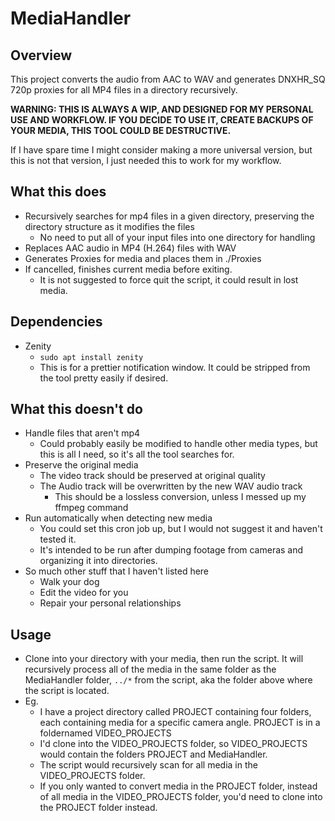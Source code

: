 # MediaHandler
## Overview
This project converts the audio from AAC to WAV and generates DNXHR_SQ 720p proxies for all MP4 files in a directory recursively.

**WARNING: THIS IS ALWAYS A WIP, AND DESIGNED FOR MY PERSONAL USE AND WORKFLOW. IF YOU DECIDE TO USE IT, CREATE BACKUPS OF YOUR MEDIA, THIS TOOL COULD BE DESTRUCTIVE.**

If I have spare time I might consider making a more universal version, but this is not that version, I just needed this to work for my workflow.

## What this does
* Recursively searches for mp4 files in a given directory, preserving the directory structure as it modifies the files
    * No need to put all of your input files into one directory for handling
* Replaces AAC audio in MP4 (H.264) files with WAV
* Generates Proxies for media and places them in ./Proxies
* If cancelled, finishes current media before exiting.
    * It is not suggested to force quit the script, it could result in lost media.

## Dependencies
* Zenity
    * `sudo apt install zenity`
    * This is for a prettier notification window. It could be stripped from the tool pretty easily if desired.

## What this doesn't do
* Handle files that aren't mp4
   * Could probably easily be modified to handle other media types, but this is all I need, so it's all the tool searches for.
* Preserve the original media
   * The video track should be preserved at original quality
   * The Audio track will be overwritten by the new WAV audio track
      * This should be a lossless conversion, unless I messed up my ffmpeg command
* Run automatically when detecting new media
   * You could set this cron job up, but I would not suggest it and haven't tested it.
   * It's intended to be run after dumping footage from cameras and organizing it into directories.
* So much other stuff that I haven't listed here
   * Walk your dog
   * Edit the video for you
   * Repair your personal relationships

## Usage
* Clone into your directory with your media, then run the script. It will recursively process all of the media in the same folder as the MediaHandler folder, `../*` from the script, aka the folder above where the script is located.
* Eg.
   * I have a project directory called PROJECT containing four folders, each containing media for a specific camera angle. PROJECT is in a foldernamed VIDEO_PROJECTS
   * I'd clone into the VIDEO_PROJECTS folder, so VIDEO_PROJECTS would contain the folders PROJECT and MediaHandler.
   * The script would recursively scan for all media in the VIDEO_PROJECTS folder.
   * If you only wanted to convert media in the PROJECT folder, instead of all media in the VIDEO_PROJECTS folder, you'd need to clone into the PROJECT folder instead.
